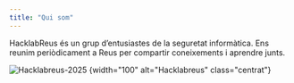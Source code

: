 ```yaml
---
title: "Qui som"
---
```


HacklabReus és un grup d’entusiastes de la seguretat informàtica. Ens reunim periòdicament a Reus per compartir coneixements i aprendre junts.

![Hacklabreus-2025](/img/logo.png)
{width="100" alt="Hacklabreus" class="centrat"}
